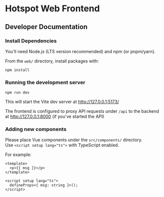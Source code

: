 # Hotspot Web Frontend

## Developer Documentation

### Install Dependencies

You'll need Node.js (LTS version recommended) and npm (or pnpm/yarn).

From the `web/` directory, install packages with:

```
npm install
```

### Running the development server

```
npm run dev
```

This will start the Vite dev server at http://127.0.0.1:5173/

The frontend is configured to proxy API requests under `/api` to the backend at http://127.0.0.1:8000 (if you've started the API)

### Adding new components

Please place Vue components under the `src/components/` directory.  
Use `<script setup lang="ts">` with TypeScript enabled.

For example:

```vue
<template>
  <p>{{ msg }}</p>
</template>

<script setup lang="ts">
  defineProps<{ msg: string }>();
</script>
```
